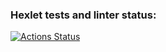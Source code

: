 ### Hexlet tests and linter status:
[![Actions Status](https://github.com/pigrew1337/go-project-242/actions/workflows/hexlet-check.yml/badge.svg)](https://github.com/pigrew1337/go-project-242/actions)